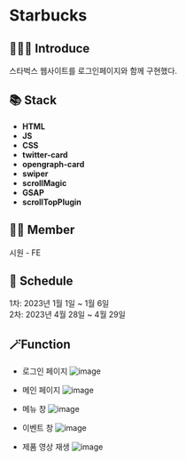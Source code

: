 # Starbucks



## 💁🏻‍♀️ Introduce
스타벅스 웹사이트를 로그인페이지와 함께 구현했다.

## 📚 Stack
- **HTML**
- **JS**
- **CSS**
- **twitter-card**
- **opengraph-card**
- **swiper**
- **scrollMagic**
- **GSAP**
- **scrollTopPlugin**

## 🤼‍♂️ Member
시원 - FE

## 📆 Schedule
1차: 2023년 1월 1일 ~ 1월 6일
<br /> 
2차: 2023년 4월 28일 ~ 4월 29일

## 🪄Function

- 로그인 페이지
![image](https://github.com/siwon99/Starbucks/assets/126474541/fcfcc1e2-8a07-4d25-af3b-1211d1767c0d)
  
- 메인 페이지
![image](https://github.com/siwon99/Starbucks/assets/126474541/3772a098-6507-4c05-b522-3e9dec513062)

- 메뉴 창
![image](https://github.com/siwon99/Starbucks/assets/126474541/b1748970-b1fc-41f7-8153-2a8c0658c97d)

- 이벤트 창
![image](https://github.com/siwon99/Starbucks/assets/126474541/09692fa9-c019-4fe3-bb6e-298a06d0126c)

- 제품 영상 재생
![image](https://github.com/siwon99/Starbucks/assets/126474541/7fd4ff41-f883-4a9f-b68c-139af62c0867)






  


